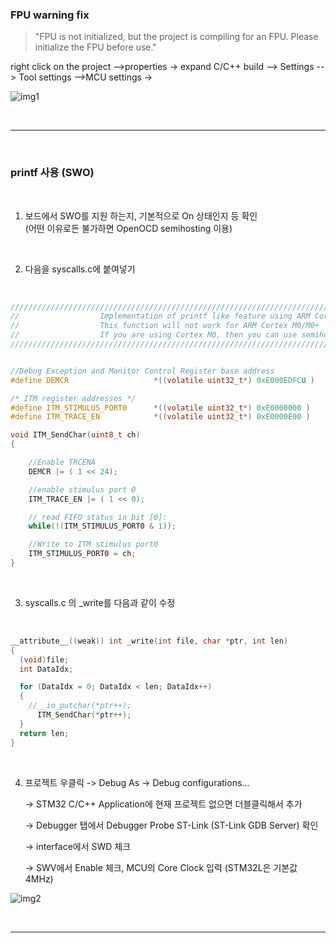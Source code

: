 ### FPU warning fix

>"FPU is not initialized, but the project is compiling for an FPU. Please initialize the FPU before use."


right click on the project -->properties -> expand C/C++ build --> Settings --> Tool settings -->MCU settings ->

![img1](./img/img1.png)

</br>

---

</br>

### printf 사용 (SWO)

</br>

1. 보드에서 SWO를 지원 하는지, 기본적으로 On 상태인지 등 확인  
(어떤 이유로든 불가하면 OpenOCD semihosting 이용)

</br>

2. 다음을 syscalls.c에 붙여넣기

</br>

```C
/////////////////////////////////////////////////////////////////////////////////////////////////////////
//					Implementation of printf like feature using ARM Cortex M3/M4/ ITM functionality
//					This function will not work for ARM Cortex M0/M0+
//					If you are using Cortex M0, then you can use semihosting feature of openOCD
/////////////////////////////////////////////////////////////////////////////////////////////////////////


//Debug Exception and Monitor Control Register base address
#define DEMCR        			*((volatile uint32_t*) 0xE000EDFCU )

/* ITM register addresses */
#define ITM_STIMULUS_PORT0   	*((volatile uint32_t*) 0xE0000000 )
#define ITM_TRACE_EN          	*((volatile uint32_t*) 0xE0000E00 )

void ITM_SendChar(uint8_t ch)
{

	//Enable TRCENA
	DEMCR |= ( 1 << 24);

	//enable stimulus port 0
	ITM_TRACE_EN |= ( 1 << 0);

	// read FIFO status in bit [0]:
	while(!(ITM_STIMULUS_PORT0 & 1));

	//Write to ITM stimulus port0
	ITM_STIMULUS_PORT0 = ch;
}
```

</br>
  
3. syscalls.c 의 _write를 다음과 같이 수정

</br>

```C
__attribute__((weak)) int _write(int file, char *ptr, int len)
{
  (void)file;
  int DataIdx;

  for (DataIdx = 0; DataIdx < len; DataIdx++)
  {
    //__io_putchar(*ptr++);
	  ITM_SendChar(*ptr++);
  }
  return len;
}
``` 

</br>

4. 프로젝트 우클릭 -> Debug As -> Debug configurations...

    -> STM32 C/C++ Application에 현재 프로젝트 없으면 더블클릭해서 추가

    -> Debugger 탭에서 Debugger Probe ST-Link (ST-Link GDB Server) 확인

    -> interface에서 SWD 체크

    -> SWV에서 Enable 체크, MCU의 Core Clock 입력 (STM32L은 기본값 4MHz)

![img2](./img/img2.png)

</br>

---